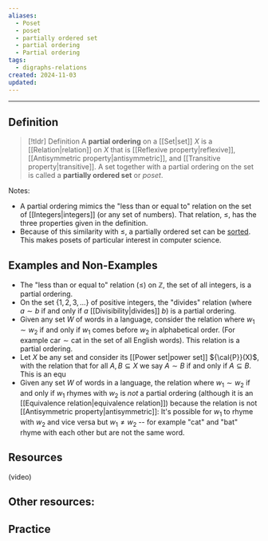 ```yaml
---
aliases:
  - Poset
  - poset
  - partially ordered set
  - partial ordering
  - Partial ordering
tags:
  - digraphs-relations
created: 2024-11-03
updated:
---
```

---
## Definition 

> [!tldr] Definition
> A **partial ordering** on a [[Set|set]] $X$ is a [[Relation|relation]] on $X$ that is [[Reflexive property|reflexive]], [[Antisymmetric property|antisymmetric]], and [[Transitive property|transitive]]. A set together with a partial ordering on the set is called a **partially ordered set** or *poset*. 

Notes: 
- A partial ordering mimics the "less than or equal to" relation on the set of [[Integers|integers]] (or any set of numbers). That relation, $\leq$, has the three properties given in the definition. 
- Because of this similarity with $\leq$, a partially ordered set can be [sorted](https://en.wikipedia.org/wiki/Sorting_algorithm). This makes posets of particular interest in computer science. 

## Examples and Non-Examples

- The "less than or equal to" relation ($\leq$) on $\mathbb{Z}$, the set of all integers, is a partial ordering. 
- On the set $\{1,2,3,\dots\}$ of positive integers, the "divides" relation (where $a \sim b$ if and only if $a$ [[Divisibility|divides]] $b$) is a partial ordering. 
- Given any set $W$ of words in a language, consider the relation where $w_1 \sim w_2$ if and only if $w_1$ comes before $w_2$ in alphabetical order. (For example $\text{car} \sim \text{cat}$ in the set of all English words). This relation is a partial ordering. 
- Let $X$ be any set and consider its [[Power set|power set]] ${\cal{P}}(X)$, with the relation that for all $A, B \subseteq X$ we say $A \sim B$ if and only if $A \subseteq B$. This is an equ 
- Given any set $W$ of words in a language, the relation where $w_1 \sim w_2$ if and only if $w_1$ rhymes with $w_2$ is *not* a partial ordering (although it is an [[Equivalence relation|equivalence relation]]) because the relation is not [[Antisymmetric property|antisymmetric]]: It's possible for $w_1$ to rhyme with $w_2$ and vice versa but $w_1 \neq w_2$ -- for example "cat" and "bat" rhyme with each other but are not the same word. 

## Resources 

(video)

Other resources: 
- 

## Practice 
